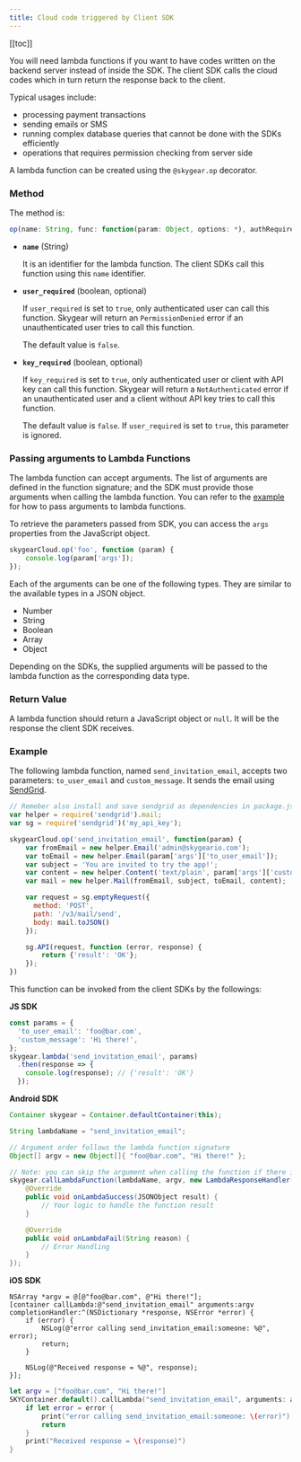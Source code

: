 ```yaml
---
title: Cloud code triggered by Client SDK
---
```


[[toc]]

You will need lambda functions if you want to have codes written on the backend
server instead of inside the SDK. The client SDK calls the cloud codes which
in turn return the response back to the client.

Typical usages include:

- processing payment transactions
- sending emails or SMS
- running complex database queries that cannot be done with
  the SDKs efficiently
- operations that requires permission checking from server side

A lambda function can be created using the `@skygear.op` decorator.

### Method

The method is:

```javascript
op(name: String, func: function(param: Object, options: *), authRequired: Boolean, userRequire: Boolean)
```

- **`name`** (String)

  It is an identifier for the lambda function. The client SDKs call
  this function using this `name` identifier.

- **`user_required`** (boolean, optional)

  If `user_required` is set to `true`, only authenticated user
  can call this function. Skygear will return an `PermissionDenied`
  error if an unauthenticated user tries to call this function.

  The default value is `false`.

- **`key_required`** (boolean, optional)

  If `key_required` is set to `true`, only authenticated user
  or client with API key can call this function. Skygear will return a
  `NotAuthenticated` error if an unauthenticated user and a client
  without API key tries to call this function.

  The default value is `false`. If `user_required` is set to `true`, this
  parameter is ignored.

### Passing arguments to Lambda Functions

The lambda function can accept arguments.
The list of arguments are defined in the function signature;
and the SDK must provide those arguments when calling the lambda
function. You can refer to the [example][lambda-example] for
how to pass arguments to lambda functions.

To retrieve the parameters passed from SDK, you can access the `args` properties from the JavaScript object.

```javascript
skygearCloud.op('foo', function (param) {
	console.log(param['args']);
});
```

Each of the arguments can be one of the following types.
They are similar to the available types in a JSON object.

- Number
- String
- Boolean
- Array
- Object

Depending on the SDKs, the supplied arguments will be
passed to the lambda function as the corresponding data type.

### Return Value

A lambda function should return a JavaScript object or `null`.
It will be the response the client SDK receives.


### Example

The following lambda function, named `send_invitation_email`,
accepts two parameters: `to_user_email` and `custom_message`.
It sends the email using [SendGrid][sendgrid].

```javascript
// Remeber also install and save sendgrid as dependencies in package.json
var helper = require('sendgrid').mail;
var sg = require('sendgrid')('my_api_key');

skygearCloud.op('send_invitation_email', function(param) {
	var fromEmail = new helper.Email('admin@skygeario.com');
	var toEmail = new helper.Email(param['args']['to_user_email']);
	var subject = 'You are invited to try the app!';
	var content = new helper.Content('text/plain', param['args']['custom_message']);
	var mail = new helper.Mail(fromEmail, subject, toEmail, content);

	var request = sg.emptyRequest({
	  method: 'POST',
	  path: '/v3/mail/send',
	  body: mail.toJSON()
	});

	sg.API(request, function (error, response) {
		return {'result': 'OK'};
	});
})
```

This function can be invoked from the client SDKs by the followings:

**JS SDK**

```javascript
const params = {
  'to_user_email': 'foo@bar.com',
  'custom_message': 'Hi there!',
};
skygear.lambda('send_invitation_email', params)
  .then(response => {
    console.log(response); // {'result': 'OK'}
  });
```

**Android SDK**

```java
Container skygear = Container.defaultContainer(this);

String lambdaName = "send_invitation_email";

// Argument order follows the lambda function signature
Object[] argv = new Object[]{ "foo@bar.com", "Hi there!" };

// Note: you can skip the argument when calling the function if there is none
skygear.callLambdaFunction(lambdaName, argv, new LambdaResponseHandler() {
    @Override
    public void onLambdaSuccess(JSONObject result) {
        // Your logic to handle the function result
    }

    @Override
    public void onLambdaFail(String reason) {
        // Error Handling
    }
});
```

**iOS SDK**

```obj-c
NSArray *argv = @[@"foo@bar.com", @"Hi there!"];
[container callLambda:@"send_invitation_email" arguments:argv completionHandler:^(NSDictionary *response, NSError *error) {
    if (error) {
        NSLog(@"error calling send_invitation_email:someone: %@", error);
        return;
    }

    NSLog(@"Received response = %@", response);
}];
```

```swift
let argv = ["foo@bar.com", "Hi there!"]
SKYContainer.default().callLambda("send_invitation_email", arguments: argv) { (response, error) in
    if let error = error {
        print("error calling send_invitation_email:someone: \(error)")
        return
    }
    print("Received response = \(response)")
}
```

[lambda-example]: #lambda-example
[sendgrid]: https://sendgrid.com
